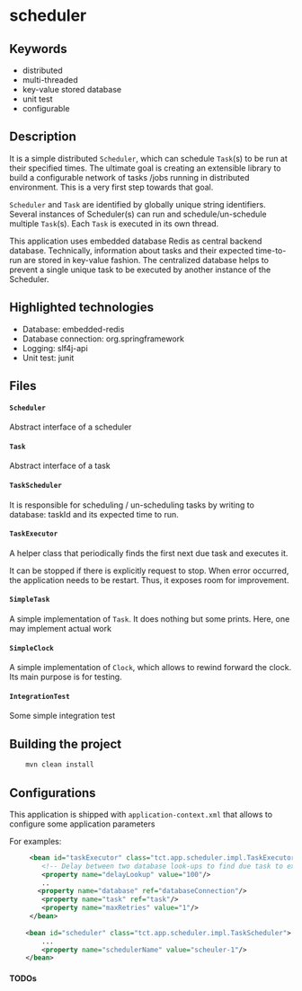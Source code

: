 scheduler
===============

Keywords
-------------------
- distributed 
- multi-threaded 
- key-value stored database
- unit test
- configurable

Description
-------------------
It is a simple distributed `Scheduler`, which can schedule `Task`(s) to be run at 
their specified times. The ultimate goal is creating an extensible library to 
build a configurable network of tasks /jobs running in distributed environment.
This is a very first step towards that goal.

`Scheduler` and `Task` are identified by globally 
unique string identifiers. Several instances of Scheduler(s) can run and 
schedule/un-schedule multiple `Task`(s). Each `Task` is executed in its own thread.


This application uses embedded database Redis as central backend database. 
Technically, information about tasks and their expected time-to-run are stored
in key-value fashion. The centralized database helps to prevent a single unique
task to be executed by another instance of the Scheduler.


Highlighted technologies
-------------------
- Database:             embedded-redis
- Database connection:  org.springframework
- Logging:              slf4j-api 
- Unit test:            junit

Files
-------------------

#### `Scheduler`
Abstract interface of a scheduler

#### `Task`
Abstract interface of a task

#### `TaskScheduler`
It is responsible for scheduling / un-scheduling tasks by writing to database:
taskId and its expected time to run.

#### `TaskExecutor`
A helper class that periodically finds the first next due task and executes it. 

It can be stopped if there is explicitly request to stop. When error occurred,
the application needs to be restart. Thus, it exposes room for improvement.

#### `SimpleTask`
A simple implementation of `Task`. It does nothing but some prints. Here, one may
implement actual work


#### `SimpleClock`
A simple implementation of `Clock`, which allows to rewind forward the clock. Its
main purpose is for testing.


#### `IntegrationTest`
Some simple integration test

Building the project
--------------------

``` bash
    mvn clean install
```

Configurations
-----------------
This application is shipped with `application-context.xml` that allows to configure
some application parameters

For examples:

``` xml
     <bean id="taskExecutor" class="tct.app.scheduler.impl.TaskExecutor">
     	<!-- Delay between two database look-ups to find due task to execute-->   
        <property name="delayLookup" value="100"/>
        ..
       <property name="database" ref="databaseConnection"/>
        <property name="task" ref="task"/>
        <property name="maxRetries" value="1"/>
     </bean>
     
    <bean id="scheduler" class="tct.app.scheduler.impl.TaskScheduler">
        ...
        <property name="schedulerName" value="scheuler-1"/>
    </bean>
```

#### TODOs